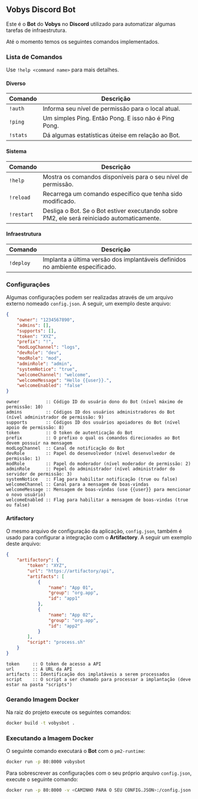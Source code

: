 ## Vobys Discord Bot

Este é o **Bot** do **Vobys** no **Discord** utilizado para automatizar algumas tarefas de infraestrutura.

Até o momento temos os seguintes comandos implementados.

### Lista de Comandos

Use `!help <command name>` para mais detalhes.

#### Diverso

| Comando  | Descrição                                            |
| ---------| ---------------------------------------------------- |
| `!auth`  | Informa seu nível de permissão para o local atual.   |
| `!ping`  | Um simples Ping. Então Pong. E isso não é Ping Pong. |
| `!stats` | Dá algumas estatísticas úteise em relação ao Bot.    |

#### Sistema

| Comando    | Descrição                                                                                  |
| ---------- | ------------------------------------------------------------------------------------------ |
| `!help`    | Mostra os comandos disponíveis para o seu nível de permissão.                              |
| `!reload`  | Recarrega um comando específico que tenha sido modificado.                                 |
| `!restart` | Desliga o Bot. Se o Bot estiver executando sobre PM2, ele será reiniciado automaticamente. |

#### Infraestrutura

| Comando   | Descrição                                                                     |
| --------- | ----------------------------------------------------------------------------- |
| `!deploy` | Implanta a última versão dos implantáveis definidos no ambiente especificado. |

### Configurações

Algumas configurações podem ser realizadas através de um arquivo externo nomeado `config.json`. A seguir, um exemplo
deste arquivo:

```json
{
    "owner": "1234567890",
    "admins": [],
    "supports": [],
    "token": "XYZ",
    "prefix": "!",
    "modLogChannel": "logs",
    "devRole": "dev",
    "modRole": "mod",
    "adminRole": "admin",
    "systemNotice": "true",
    "welcomeChannel": "welcome",
    "welcomeMessage": "Hello {{user}}.",
    "welcomeEnabled": "false"
}
```

    owner          :: Código ID do usuário dono do Bot (nível máximo de permissão: 10)
    admins         :: Códigos ID dos usuários administradores do Bot (nível administrador de permissão: 9)
    supports       :: Códigos ID dos usuários apoiadores do Bot (nível apoio de permissão: 8)
    token          :: O token de autenticação do Bot
    prefix         :: O prefixo o qual os comandos direcionados ao Bot devem possuir na mensagem
    modLogChannel  :: Canal de notificação do Bot
    devRole        :: Papel do desenvolvedor (nível desenvolvedor de permissão: 1)
    modRole        :: Papel do moderador (nível moderador de permissão: 2)
    adminRole      :: Pepel do administrador (nível administrador do servidor de permissão: 3)
    systemNotice   :: Flag para habilitar notificação (true ou false)
    welcomeChannel :: Canal para a mensagem de boas-vindas
    welcomeMessage :: Mensagem de boas-vindas (use {{user}} para mencionar o novo usuário)
    welcomeEnabled :: Flag para habilitar a mensagem de boas-vindas (true ou false)

#### Artifactory

O mesmo arquivo de configuração da aplicação, `config.json`, também é usado para configurar a integração com
o **Artifactory**. A seguir um exemplo deste arquivo:

```json
{
    "artifactory": {
        "token": "XYZ",
        "url": "https://artifactory/api",
        "artifacts": [
            {
                "name": "App 01",
                "group": "org.app",
                "id": "app1"
            },
            {
                "name": "App 02",
                "group": "org.app",
                "id": "app2"
            }
        ],
        "script": "process.sh"
    }
}
```

    token     :: O token de acesso a API
    url       :: A URL da API
    artifacts :: Identificação dos implatáveis a serem processados
    script    :: O script a ser chamado para processar a implantação (deve estar na pasta "scripts")

### Gerando Imagem Docker

Na raiz do projeto execute os seguintes comandos:

```bash
docker build -t vobysbot .
```

### Executando a Imagem Docker

O seguinte comando executará o **Bot** com o `pm2-runtime`:

```bash
docker run -p 80:8000 vobysbot
```

Para sobrescrever as configurações com o seu próprio arquivo `config.json`, execute o seguinte comando:

```bash
docker run -p 80:8000 -v <CAMINHO PARA O SEU CONFIG.JSON>:/config.json vobysbot
```
